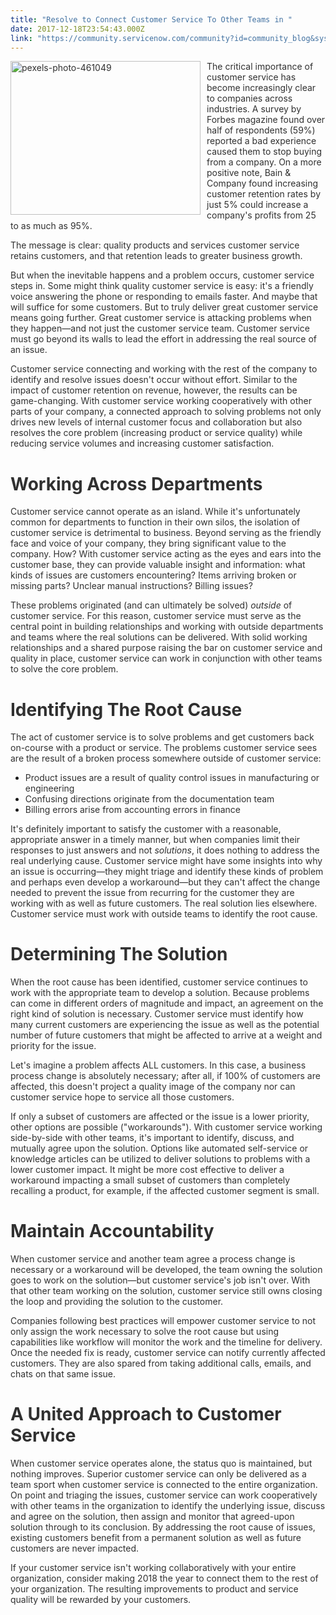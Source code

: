 ```yaml
---
title: "Resolve to Connect Customer Service To Other Teams in "
date: 2017-12-18T23:54:43.000Z
link: "https://community.servicenow.com/community?id=community_blog&sys_id=084ea2addbd0dbc01dcaf3231f961909"
---
```

<p><span style="color: #303030;"><img alt="pexels-photo-461049" class="alignnone wp-image-3037" height="246" src="https://insightsincustomerservice.files.wordpress.com/2017/12/pexels-photo-461049.jpeg" style="padding-right: 10px; float: left;" width="304"/>The critical importance of customer service has become increasingly clear to companies across industries. A survey by Forbes magazine found over half of respondents (59%) reported a bad experience caused them to stop buying from a company. On a more positive note, Bain &amp; Company found increasing customer retention rates by just 5% could increase a company's profits from 25 to as much as 95%.</span></p><p></p><p><span style="color: #303030;">The message is clear: quality products and services customer service retains customers, and that retention leads to greater business growth. </span></p><p></p><p><span style="color: #303030;">But when the inevitable happens and a problem occurs, customer service steps in. Some might think quality customer service is easy: it's a friendly voice answering the phone or responding to emails faster. And maybe that will suffice for some customers. But to truly deliver great customer service means going further. Great customer service is attacking problems when they happen—and not just the customer service team. Customer service must go beyond its walls to lead the effort in addressing the real source of an issue.</span></p><p></p><p><span style="color: #303030;">Customer service connecting and working with the rest of the company to identify and resolve issues doesn't occur without effort. Similar to the impact of customer retention on revenue, however, the results can be game-changing. With customer service working cooperatively with other parts of your company, a connected approach to solving problems not only drives new levels of internal customer focus and collaboration but also resolves the core problem (increasing product or service quality) while reducing service volumes and increasing customer satisfaction.</span></p><p></p><h1><span style="color: #303030;">Working Across Departments</span></h1><p><span style="color: #303030;">Customer service cannot operate as an island. While it's unfortunately common for departments to function in their own silos, the isolation of customer service is detrimental to business. Beyond serving as the friendly face and voice of your company, they bring significant value to the company. How? With customer service acting as the eyes and ears into the customer base, they can provide valuable insight and information: what kinds of issues are customers encountering? Items arriving broken or missing parts? Unclear manual instructions? Billing issues?</span></p><p></p><p><span style="color: #303030;">These problems originated (and can ultimately be solved) <em>outside</em> of customer service. For this reason, customer service must serve as the central point in building relationships and working with outside departments and teams where the real solutions can be delivered. With solid working relationships and a shared purpose raising the bar on customer service and quality in place, customer service can work in conjunction with other teams to solve the core problem.</span></p><p></p><h1><span style="color: #303030;">Identifying The Root Cause</span></h1><p><span style="color: #303030;">The act of customer service is to solve problems and get customers back on-course with a product or service. The problems customer service sees are the result of a broken process somewhere outside of customer service:</span></p><p></p><ul><li><span style="color: #303030;">Product issues are a result of quality control issues in manufacturing or engineering</span></li><li><span style="color: #303030;">Confusing directions originate from the documentation team</span></li><li><span style="color: #303030;">Billing errors arise from accounting errors in finance</span></li></ul><p></p><p><span style="color: #303030;">It's definitely important to satisfy the customer with a reasonable, appropriate answer in a timely manner, but when companies limit their responses to just answers and not <em>solutions</em>, it does nothing to address the real underlying cause. Customer service might have some insights into why an issue is occurring—they might triage and identify these kinds of problem and perhaps even develop a workaround—but they can't affect the change needed to prevent the issue from recurring for the customer they are working with as well as future customers. The real solution lies elsewhere. Customer service must work with outside teams to identify the root cause.</span></p><p></p><h1><span style="color: #303030;">Determining The Solution</span></h1><p><span style="color: #303030;">When the root cause has been identified, customer service continues to work with the appropriate team to develop a solution. Because problems can come in different orders of magnitude and impact, an agreement on the right kind of solution is necessary. Customer service must identify how many current customers are experiencing the issue as well as the potential number of future customers that might be affected to arrive at a weight and priority for the issue.</span></p><p></p><p><span style="color: #303030;">Let's imagine a problem affects ALL customers. In this case, a business process change is absolutely necessary; after all, if 100% of customers are affected, this doesn't project a quality image of the company nor can customer service hope to service all those customers.</span></p><p></p><p><span style="color: #303030;">If only a subset of customers are affected or the issue is a lower priority, other options are possible ("workarounds"). With customer service working side-by-side with other teams, it's important to identify, discuss, and mutually agree upon the solution. Options like automated self-service or knowledge articles can be utilized to deliver solutions to problems with a lower customer impact. It might be more cost effective to deliver a workaround impacting a small subset of customers than completely recalling a product, for example, if the affected customer segment is small.</span></p><p></p><h1><span style="color: #303030;">Maintain Accountability</span></h1><p><span style="color: #303030;">When customer service and another team agree a process change is necessary or a workaround will be developed, the team owning the solution goes to work on the solution—but customer service's job isn't over. With that other team working on the solution, customer service still owns closing the loop and providing the solution to the customer.</span></p><p></p><p><span style="color: #303030;">Companies following best practices will empower customer service to not only assign the work necessary to solve the root cause but using capabilities like workflow will monitor the work and the timeline for delivery. Once the needed fix is ready, customer service can notify currently affected customers. They are also spared from taking additional calls, emails, and chats on that same issue.</span></p><p></p><div><h1><span style="color: #303030;">A United Approach to Customer Service</span></h1></div><p><span style="color: #303030;">When customer service operates alone, the status quo is maintained, but nothing improves. Superior customer service can only be delivered as a team sport when customer service is connected to the entire organization. On point and triaging the issues, customer service can work cooperatively with other teams in the organization to identify the underlying issue, discuss and agree on the solution, then assign and monitor that agreed-upon solution through to its conclusion. By addressing the root cause of issues, existing customers benefit from a permanent solution as well as future customers are never impacted.</span></p><p></p><p><span style="color: #303030;">If your customer service isn't working collaboratively with your entire organization, consider making 2018 the year to connect them to the rest of your organization. The resulting improvements to product and service quality will be rewarded by your customers.</span></p><div class="grammarly-disable-indicator"> </div><div class="grammarly-disable-indicator"> </div>
